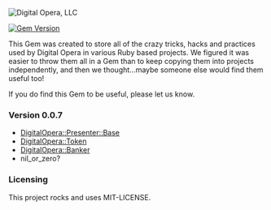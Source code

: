 ![Digital Opera, LLC](http://digitalopera.com/wp-content/uploads/2013/10/large-logo.png)

[![Gem Version](https://badge.fury.io/rb/digital_opera.png)](http://badge.fury.io/rb/digital_opera)

This Gem was created to store all of the crazy tricks, hacks and practices used by Digital Opera in various Ruby 
based projects.  We figured it was easier to throw them all in a Gem than to keep copying them into projects 
independently, and then we thought...maybe someone else would find them useful too!

If you do find this Gem to be useful, please let us know.

### Version 0.0.7

- [DigitalOpera::Presenter::Base](https://github.com/noiseunion/do-toolbox/wiki/DigitalOpera::Presenter::Base)
- [DigitalOpera::Token](https://github.com/noiseunion/do-toolbox/wiki/Token-Builder)
- [DigitalOpera::Banker](https://github.com/noiseunion/do-toolbox/wiki/DigitalOpera::Banker)
- nil_or_zero?

### Licensing

This project rocks and uses MIT-LICENSE.

